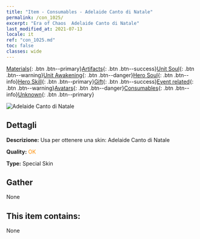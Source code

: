 ```yaml
---
title: "Item - Consumables - Adelaide Canto di Natale"
permalink: /con_1025/
excerpt: "Era of Chaos  Adelaide Canto di Natale"
last_modified_at: 2021-07-13
locale: it
ref: "con_1025.md"
toc: false
classes: wide
---
```

 [Materials](/ItemsIT/){: .btn .btn--primary}[Artifacts](/ItemsIT/Artifacts/){: .btn .btn--success}[Unit Soul](/ItemsIT/UnitSoul/){: .btn .btn--warning}[Unit Awakening](/ItemsIT/UnitAwakening/){: .btn .btn--danger}[Hero Soul](/ItemsIT/HeroSoul/){: .btn .btn--info}[Hero Skill](/ItemsIT/HeroSkill/){: .btn .btn--primary}[Gift](/ItemsIT/Gift/){: .btn .btn--success}[Event related](/ItemsIT/Events/){: .btn .btn--warning}[Avatars](/ItemsIT/Avatars/){: .btn .btn--danger}[Consumables](/ItemsIT/Consumables/){: .btn .btn--info}[Unknown](/ItemsIT/Unknown/){: .btn .btn--primary}

 ![Adelaide Canto di Natale](/images/h/h_Adelaide6.jpg)

## Dettagli
 **Descrizione:** Usa per ottenere una skin: Adelaide Canto di Natale

 **Quality:** <span style="color: #FF8C00">OK</span>

 **Type:** Special Skin

## Gather

  None

## This item contains:

  None

